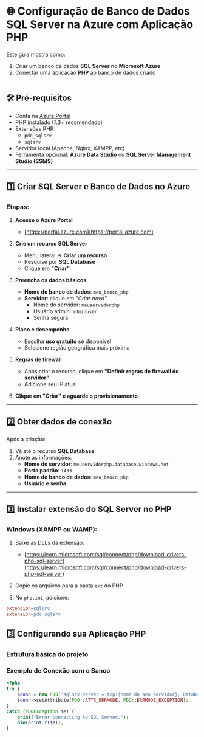 # 🌐 Configuração de Banco de Dados SQL Server na Azure com Aplicação PHP

Este guia mostra como:

1. Criar um banco de dados **SQL Server** no **Microsoft Azure**
2. Conectar uma aplicação **PHP** ao banco de dados criado

---

## 🛠️ Pré-requisitos

- Conta na [Azure Portal](https://portal.azure.com)
- PHP instalado (7.3+ recomendado)
- Extensões PHP:
  - `pdo_sqlsrv`
  - `sqlsrv`
- Servidor local (Apache, Nginx, XAMPP, etc)
- Ferramenta opcional: **Azure Data Studio** ou **SQL Server Management Studio (SSMS)**

---

## 1️⃣ Criar SQL Server e Banco de Dados no Azure

### Etapas:

1. **Acesse o Azure Portal**
   - [https://portal.azure.com](https://portal.azure.com)

2. **Crie um recurso SQL Server**
   - Menu lateral → **Criar um recurso**
   - Pesquise por **SQL Database**
   - Clique em **"Criar"**

3. **Preencha os dados básicos**
   - **Nome do banco de dados**: `meu_banco_php`
   - **Servidor**: clique em *"Criar novo"*
     - Nome do servidor: `meuservidorphp`
     - Usuário admin: `adminuser`
     - Senha segura

4. **Plano e desempenho**
   - Escolha **uso gratuito** se disponível
   - Selecione região geográfica mais próxima

5. **Regras de firewall**
   - Após criar o recurso, clique em **"Definir regras de firewall do servidor"**
   - Adicione seu IP atual

6. **Clique em "Criar" e aguarde o provisionamento**

---

## 2️⃣ Obter dados de conexão

Após a criação:

1. Vá até o recurso **SQL Database**
2. Anote as informações:
   - **Nome do servidor**: `meuservidorphp.database.windows.net`
   - **Porta padrão**: `1433`
   - **Nome do banco de dados**: `meu_banco_php`
   - **Usuário e senha**

---

## 3️⃣ Instalar extensão do SQL Server no PHP

### Windows (XAMPP ou WAMP):

1. Baixe as DLLs da extensão:
   - [https://learn.microsoft.com/sql/connect/php/download-drivers-php-sql-server](https://learn.microsoft.com/sql/connect/php/download-drivers-php-sql-server)

2. Copie os arquivos para a pasta `ext` do PHP

3. No `php.ini`, adicione:

```ini
extension=sqlsrv
extension=pdo_sqlsrv
```

## 3️⃣ Configurando sua Aplicação PHP

### Estrutura básica do projeto

### Exemplo de Conexão com o Banco

```php
<?php
try {
    $conn = new PDO("sqlsrv:server = tcp:{nome do seu servidor}; Database = {nome do seu banco};TrustServerCertificate=false", "{nome do seu usuario}", "{sua senha}");
    $conn->setAttribute(PDO::ATTR_ERRMODE, PDO::ERRMODE_EXCEPTION);
}
catch (PDOException $e) {
    print("Error connecting to SQL Server.");
    die(print_r($e));
}
```
